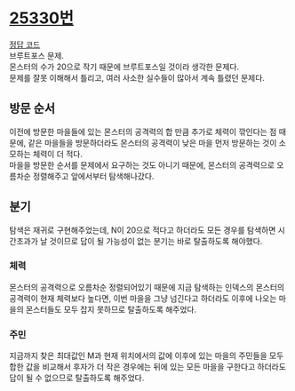 # [25330번](https://www.acmicpc.net/problem/25330)
[정답 코드](/Solutions/25330/25330.py)      
브루트포스 문제.   
몬스터의 수가 20으로 작기 때문에 브루트포스일 것이라 생각한 문제다.   
문제를 잘못 이해해서 틀리고, 여러 사소한 실수들이 많아서 계속 틀렸던 문제다.   

## 방문 순서
이전에 방문한 마을들에 있는 몬스터의 공격력의 합 만큼 추가로 체력이 깎인다는 점 때문에, 같은 마을들을 방문하더라도 몬스터의 공격력이 낮은 마을 먼저 방문하는 것이 소모하는 체력이 더 적다.   
마을을 방문한 순서를 문제에서 요구하는 것도 아니기 때문에, 몬스터의 공격력으로 오름차순 정렬해주고 앞에서부터 탐색해나갔다.   

## 분기
탐색은 재귀로 구현해주었는데, N이 20으로 적다고 하더라도 모든 경우를 탐색하면 시간초과가 날 것이므로 답이 될 가능성이 없는 분기는 바로 탈출하도록 해야했다.   
### 체력
몬스터의 공격력으로 오름차순 정렬되어있기 때문에 지금 탐색하는 인덱스의 몬스터의 공격력이 현재 체력보다 높다면, 이번 마을을 그냥 넘긴다고 하더라도 이후에 나오는 마을의 몬스터들도 모두 잡지 못하므로 탈출하도록 해주었다. 
### 주민
지금까지 찾은 최대값인 M과 현재 위치에서의 값에 이후에 있는 마을의 주민들을 모두 합한 값을 비교해서 후자가 더 작은 경우에는 뒤에 있는 모든 마을을 구한다고 하더라도 답이 될 수 없으므로 탈출하도록 해주었다.